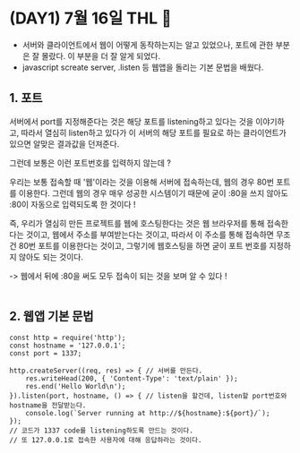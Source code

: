 # (DAY1) 7월 16일 THL 🤞

 - 서버와 클라이언트에서 웹이 어떻게 동작하는지는 알고 있었으나, 포트에 관한 부분은 잘 몰랐다. 이 부분을 더 잘 알게 되었다.<br>
 - javascript screate server, .listen 등 웹앱을 돌리는 기본 문법을 배웠다.<br>
 

## 1. 포트
서버에서 port를 지정해준다는 것은 해당 포트를 listening하고 있다는 것을 이야기하고, 따라서 열심히 listen하고 있다가 이 서버의 해당 포트를 필요로 하는 클라이언트가 있으면 알맞은 결과값을 던져준다.

그런데 보통은 이런 포트번호를 입력하지 않는데 ?

우리는 보통 접속할 때 '웹'이라는 것을 이용해 서버에 접속하는데, 웹의 경우 80번 포트를 이용한다. 그런데 웹의 경우 매우 성공한 시스템이기 때문에 굳이 :80을 쓰지 않아도 :80이 자동으로 입력되도록 한 것이다 !

즉, 우리가 열심히 만든 프로젝트를 웹에 호스팅한다는 것은 웹 브라우저를 통해 접속한다는 것이고, 웹에서 주소를 부여받는다는 것이고, 따라서 이 주소를 통해 접속하면 무조건 80번 포트를 이용한다는 것이고, 그렇기에 웹호스팅을 하면 굳이 포트 번호를 지정하지 않아도 되는 것이다.

-> 웹에서 뒤에 :80을 써도 모두 접속이 되는 것을 보며 알 수 있다 ! <br><br>

## 2. 웹앱 기본 문법
<pre><code>const http = require('http'); 
const hostname = '127.0.0.1';
const port = 1337;

http.createServer((req, res) => { // 서버를 만든다.
    res.writeHead(200, { 'Content-Type': 'text/plain' });
    res.end('Hello World\n');
}).listen(port, hostname, () => { // listen을 할건데, listen할 port번호와 hostname을 전달받는다.
    console.log(`Server running at http://${hostname}:${port}/`);
});
// 코드가 1337 code를 listening하도록 만드는 것이다.
// 또 127.0.0.1로 접속한 사용자에 대해 응답하라는 것이다.
</code></pre>
